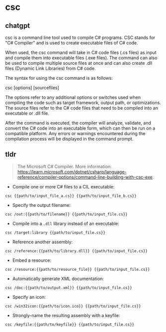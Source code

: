 # csc 
## chatgpt 
csc is a command line tool used to compile C# programs. CSC stands for "C# Compiler" and is used to create executable files of C# code. 

When used, the csc command will take in C# code files (.cs files) as input and compile them into executable files (.exe files). The command can also be used to compile multiple source files at once and can also create .dll files (Dynamic Link Libraries) from C# code.

The syntax for using the csc command is as follows:

csc [options] [sourcefiles]

The options refer to any additional options or switches used when compiling the code such as target framework, output path, or optimizations. The source files refer to the C# code files that need to be compiled into an executable or .dll file.

After the command is executed, the compiler will analyze, validate, and convert the C# code into an executable form, which can then be run on a compatible platform. Any errors or warnings encountered during the compilation process will be displayed in the command prompt. 

## tldr 
 
> The Microsoft C# Compiler.
> More information: <https://learn.microsoft.com/dotnet/csharp/language-reference/compiler-options/command-line-building-with-csc-exe>.

- Compile one or more C# files to a CIL executable:

`csc {{path/to/input_file_a.cs}} {{path/to/input_file_b.cs}}`

- Specify the output filename:

`csc /out:{{path/to/filename}} {{path/to/input_file.cs}}`

- Compile into a `.dll` library instead of an executable:

`csc /target:library {{path/to/input_file.cs}}`

- Reference another assembly:

`csc /reference:{{path/to/library.dll}} {{path/to/input_file.cs}}`

- Embed a resource:

`csc /resource:{{path/to/resource_file}} {{path/to/input_file.cs}}`

- Automatically generate XML documentation:

`csc /doc:{{path/to/output.xml}} {{path/to/input_file.cs}}`

- Specify an icon:

`csc /win32icon:{{path/to/icon.ico}} {{path/to/input_file.cs}}`

- Strongly-name the resulting assembly with a keyfile:

`csc /keyfile:{{path/to/keyfile}} {{path/to/input_file.cs}}`
